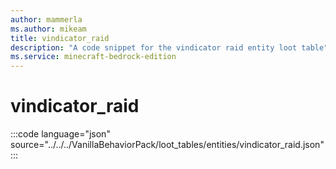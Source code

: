 ```yaml
---
author: mammerla
ms.author: mikeam
title: vindicator_raid
description: "A code snippet for the vindicator raid entity loot table"
ms.service: minecraft-bedrock-edition
---
```


# vindicator_raid

:::code language="json" source="../../../VanillaBehaviorPack/loot_tables/entities/vindicator_raid.json":::
